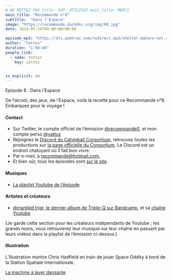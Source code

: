```yaml
---
# NE METTEZ PAS title: SVP. UTILISEZ main_title: MERCI.
main_title: "Recommandé n°8"
subtitle:  "Dans l'Espace"
image: "https://recommande.duckdns.org/img/08.jpg"
date: 2019-05-24T00:00:00+00:00

episode_mp3: "https://dts.podtrac.com/redirect.mp3/shelter.mahoro-net.org/~yattoz/recommande/episodes/episode08.mp3"
author: "Yattoz"
duration: "1:08:49"
people_link: 
  - name: Yattoz
    key: yattoz


is_explicit: no
---
```


<PodcastHeader/>

<!-- ECRIRE LA DESCRIPTION DE L'EPISODE SOUS CETTE LIGNE -->


 Episode 8 : Dans l’Espace 

<p>De l’alcool, des jeux, de l’Espace, voilà la recette pour ce Recommandé n°8. Embarquez pour le voyage !</p>

<h4>Contact</h4>

<ul>
  <li>Sur Twitter, le compte officiel de l’émission <a href="https://twitter.com/recommande0" rel="nofollow">@recommande0</a>, et mon compte perso <a href="https://twitter.com/yattoz" rel="nofollow">@yattoz</a></li>
  <li>Rejoignez le <a href="https://discord.gg/4RnA9v7" rel="nofollow">Discord du Calvinball Consortium</a>, retrouvez toutes les productions sur <a href="https://calvinballradio.wordpress.com/" rel="nofollow">la page officielle du Consortium</a>. Le Discord est un endroit chatoyant où il fait bon vivre.</li>
  <li>Par e-mail, à <a href="mailto:recommande@hotmail.com" rel="nofollow">recommande@hotmail.com</a>,</li>
  <li>Et bien sûr, tous les épisodes sont <a href="https://recommande.duckdns.org" rel="nofollow">sur le site</a>.</li>
</ul>

<h4>Musiques</h4>

<ul>
  <li><a href="https://www.youtube.com/playlist?list=PLNjXbZkItxtbJFjFmRPhPCqp1sYnHdm7K" rel="nofollow">La playlist Youtube de l’épisode</a></li>
</ul>

<h4>Artistes et créateurs</h4>

<ul>
  <li><a href="https://triple-q.bandcamp.com/album/dismantled-trigr" rel="nofollow">dimantled trigr, le dernier album de Triple-Q sur Bandcamp</a>, et sa <a href="https://www.youtube.com/user/TripleKyun/videos" rel="nofollow">chaîne Youtube</a></li>
</ul>

<p>(Je garde cette section pour les créateurs indépendants de Youtube ; les grands noms, vous retrouverez leur musique sur leur chaîne en passant par leurs vidéos dans la playlist de l’émission ci-dessus.)</p>

<h4>Illustration</h4>

<p>L’illustration montre Chris Hadfield en train de jouer Space Oddity à bord de la Station Spatiale Internationale.</p>

<p><a href="https://www.youtube.com/watch?v=EmneLbvX4AU" rel="nofollow">La machine à laver dansante</a></p>


